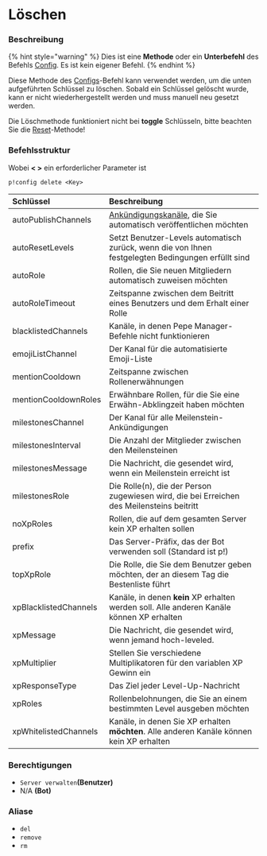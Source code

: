 # Löschen

### Beschreibung

{% hint style="warning" %}
Dies ist eine **Methode** oder ein **Unterbefehl** des Befehls [Config](./). Es ist kein eigener Befehl.
{% endhint %}

Diese Methode des [Configs](./)-Befehl kann verwendet werden, um die unten aufgeführten Schlüssel zu löschen. Sobald ein Schlüssel gelöscht wurde, kann er nicht wiederhergestellt werden und muss manuell neu gesetzt werden.

Die Löschmethode funktioniert nicht bei **toggle** Schlüsseln, bitte beachten Sie die [Reset](reset.md)-Methode!

### Befehlsstruktur

Wobei **&lt; &gt;** ein erforderlicher Parameter ist

```text
p!config delete <Key>
```

| Schlüssel | Beschreibung |
| :--- | :--- |
| autoPublishChannels | [Ankündigungskanäle](https://support.discord.com/hc/de/articles/360032008192-Announcement-Channels-), die Sie automatisch veröffentlichen möchten |
| autoResetLevels | Setzt Benutzer-Levels automatisch zurück, wenn die von Ihnen festgelegten Bedingungen erfüllt sind |
| autoRole | Rollen, die Sie neuen Mitgliedern automatisch zuweisen möchten |
| autoRoleTimeout | Zeitspanne zwischen dem Beitritt eines Benutzers und dem Erhalt einer Rolle |
| blacklistedChannels | Kanäle, in denen Pepe Manager-Befehle nicht funktionieren |
| emojiListChannel | Der Kanal für die automatisierte Emoji-Liste |
| mentionCooldown | Zeitspanne zwischen Rollenerwähnungen |
| mentionCooldownRoles | Erwähnbare Rollen, für die Sie eine Erwähn-Abklingzeit haben möchten |
| milestonesChannel | Der Kanal für alle Meilenstein-Ankündigungen |
| milestonesInterval | Die Anzahl der Mitglieder zwischen den Meilensteinen |
| milestonesMessage | Die Nachricht, die gesendet wird, wenn ein Meilenstein erreicht ist |
| milestonesRole | Die Rolle\(n\), die der Person zugewiesen wird, die bei Erreichen des Meilensteins beitritt |
| noXpRoles | Rollen, die auf dem gesamten Server kein XP erhalten sollen |
| prefix | Das Server-Präfix, das der Bot verwenden soll \(Standard ist p!\) |
| topXpRole | Die Rolle, die Sie dem Benutzer geben möchten, der an diesem Tag die Bestenliste führt |
| xpBlacklistedChannels | Kanäle, in denen **kein** XP erhalten werden soll. Alle anderen Kanäle können XP erhalten |
| xpMessage | Die Nachricht, die gesendet wird, wenn jemand hoch-leveled. |
| xpMultiplier | Stellen Sie verschiedene Multiplikatoren für den variablen XP Gewinn ein |
| xpResponseType | Das Ziel jeder Level-Up-Nachricht |
| xpRoles | Rollenbelohnungen, die Sie an einem bestimmten Level ausgeben möchten |
| xpWhitelistedChannels | Kanäle, in denen Sie XP erhalten **möchten**. Alle anderen Kanäle können kein XP erhalten |

### **Berechtigungen**

* `Server verwalten`**\(Benutzer\)**
* N/A **\(Bot\)**

### Aliase

* `del`
* `remove`
* `rm`



